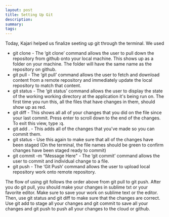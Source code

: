 ```yaml
---
layout: post
title: Setting Up Git
description: 
summary: 
tags: 
---
```

Today, Kajari helped us finalize seeting up git through the terminal. We used 

* git clone - The ‘git clone’ command allows the user to pull down the repository from github onto your local machine. This shows up as a folder on your machine. The folder will have the same name as the repository on github.
* git pull - The ‘git pull’ command allows the user to fetch and download content from a remote repository and immediately update the local repository to match that content.
* git status - The ‘git status’ command allows the user to display the state of the working working directory at the application it's being run on. The first time you run this, all the files that have changes in them, should show up as red. 
* git diff - This shows all all of your changes that you did on the file since your last commit. Press enter to scroll down to the end of the changes. To exit this view, type :q. 
* git add . - This adds all of the changes that you've made so you can commit them.
* git status - Use this again to make sure that all of the changes have been staged (On the terminal, the file names should be green to confirm changes have been staged ready to commit)
* git commit -m "Message Here" - The ‘git commit’ command allows the user to commit and individual change to a file.
* git push - The ‘Git Push’ command allows the user to upload local repository work onto remote repository.

The flow of using git follows the order above from git pull to git push. After you do git pull, you should make your changes in sublime txt or your favorite editor. Make sure to save your work on sublime text or the editor. Then, use git status and git diff to make sure that the changes are correct. Use git add to stage all your changes and git commit to save all your changes and git push to push all your changes to the cloud or github.
